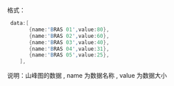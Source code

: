 格式：

```d
 data:[
       {name:'BRAS 01',value:80},
       {name:'BRAS 02',value:60},
       {name:'BRAS 03',value:40},
       {name:'BRAS 04',value:31},
       {name:'BRAS 05',value:25},
    ],
```

说明：山峰图的数据 , name 为数据名称 , value 为数据大小
